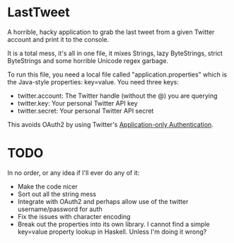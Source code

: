 LastTweet
=========

A horrible, hacky application to grab the last tweet from a given Twitter account and print it to the console.

It is a total mess, it's all in one file, it mixes Strings, lazy ByteStrings, strict ByteStrings and some horrible Unicode regex garbage.

To run this file, you need a local file called "application.properties" which is the Java-style properties: key=value. You need three keys:

  * twitter.account: The Twitter handle (without the @) you are querying
  * twitter.key: Your personal Twitter API key
  * twitter.secret: Your personal Twitter API secret

This avoids OAuth2 by using Twitter's [Application-only Authentication](https://dev.twitter.com/docs/auth/application-only-auth).

TODO
====

In no order, or any idea if I'll ever do any of it:

  * Make the code nicer
  * Sort out all the string mess
  * Integrate with OAuth2 and perhaps allow use of the twitter username/password for auth
  * Fix the issues with character encoding
  * Break out the properties into its own library. I cannot find a simple key=value property lookup in Haskell. Unless I'm doing it wrong?
